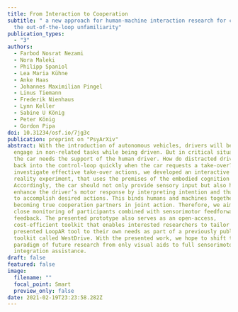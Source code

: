```yaml
---
title: From Interaction to Cooperation
subtitle: " a new approach for human-machine interaction research for closing
  the out-of-the-loop unfamiliarity"
publication_types:
  - "3"
authors:
  - Farbod Nosrat Nezami
  - Nora Maleki
  - Philipp Spaniol
  - Lea Maria Kühne
  - Anke Haas
  - Johannes Maximilian Pingel
  - Linus Tiemann
  - Frederik Nienhaus
  - Lynn Keller
  - Sabine U König
  - Peter König
  - Gordon Pipa
doi: 10.31234/osf.io/7jg3c
publication: preprint on "PsyArXiv"
abstract: With the introduction of autonomous vehicles, drivers will be able to
  engage in non-related tasks while being driven. But in critical situations,
  the car needs the support of the human driver. How do distracted drivers get
  back into the control-loop quickly when the car requests a take-over? To
  investigate effective take-over actions, we developed an interactive virtual
  reality experiment, that uses the premises of the embodied cognition theory.
  Accordingly, the car should not only provide sensory input but also help
  enhance the driver’s motor response by interpreting intention and thus helping
  to accomplish desired actions. This binds humans and machines together in
  becoming true cooperation partners in joint action. Therefore, we aim for
  close monitoring of participants combined with sensorimotor feedforward and
  feedback. The presented prototype also serves as an open-access,
  cost-efficient toolkit that enables interested researchers to tailor the
  presented LoopAR tool to their own needs as part of a previously published
  toolkit called WestDrive. With the presented work, we hope to shift the
  paradigm of future research from only visual aids to full sensorimotor
  integration assistance.
draft: false
featured: false
image:
  filename: ""
  focal_point: Smart
  preview_only: false
date: 2021-02-19T23:23:58.282Z
---
```

